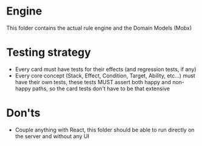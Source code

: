 # Engine
This folder contains the actual rule engine and the Domain Models (Mobx)

# Testing strategy
- Every card must have tests for their effects (and regression tests, if any)
- Every core concept (Stack, Effect, Condition, Target, Ability, etc...) must have their own tests, these tests MUST assert both happy and non-happy paths, so the card tests don't have to be that extensive

# Don'ts
- Couple anything with React, this folder should be able to run directly on the server and without any UI